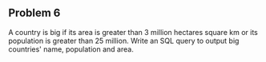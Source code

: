 ## Problem 6
A country is big if its area is greater than 3 million hectares square km or its population is greater than 25 million. Write an SQL query to output big countries' name, population and area.
